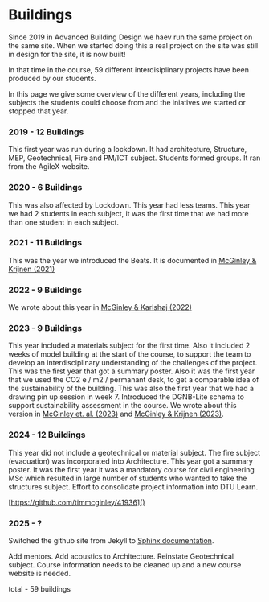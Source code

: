 # Buildings

Since 2019 in Advanced Building Design we haev run the same project on the same site. When we started doing this a real project on the site was still in design for the site, it is now built!

In that time in the course, 59 different interdisiplinary projects have been produced by our students.

In this page we give some overview of the different years, including the subjects the students could choose from and the iniatives we started or stopped that year.

### 2019 - 12 Buildings
This first year was run during a lockdown. It had architecture, Structure, MEP, Geotechnical, Fire and PM/ICT subject. Students formed groups. It ran from the AgileX website.
### 2020 - 6 Buildings
This was also affected by Lockdown. This year had less teams. This year we had 2 students in each subject, it was the first time that we had more than one student in each subject.
### 2021 - 11 Buildings
This was the year we introduced the Beats. It is documented in [McGinley & Krijnen (2021)](https://www.researchgate.net/publication/355218194_Multi-disciplinary_learning_from_OpenBIM)
### 2022 - 9 Buildings
We wrote about this year in [McGinley & Karlshøj (2022)](https://www.researchgate.net/publication/362225610_A_circular_education_system_for_the_AEC)
### 2023 - 9 Buildings
This year included a materials subject for the first time. Also it included 2 weeks of model building at the start of the course, to support the team to develop an interdisciplinary understanding of the challenges of the project. This was the first year that got a summary poster. Also it was the first year that we used the CO2 e / m2 / permanant desk, to get a comparable idea of the sustainability of the building. This was also the first year that we had a drawing pin up session in week 7. Introduced the DGNB-Lite schema to support sustainability assessment in the course. We wrote about this version in [McGinley et. al. (2023)](https://www.researchgate.net/publication/372244146_Supporting_the_OpenBIM_transition) and [McGinley & Krijnen (2023)](https://www.researchgate.net/publication/369107975_A_framework_for_meta-disciplinary_building_analysis).
### 2024 - 12 Buildings
This year did not include a geotechnical or material subject. The fire subject (evacuation) was incorporated into Architecture. This year got a summary poster. It was the first year it was a mandatory course for civil engineering MSc which resulted in large number of students who wanted to take the structures subject. Effort to consolidate project information into DTU Learn.

[https://github.com/timmcginley/41936]()

### 2025 - ?

Switched the github site from Jekyll to [Sphinx documentation](https://timmcginley.github.io/41936/).

Add mentors. Add acoustics to Architecture. Reinstate Geotechnical subject. Course information needs to be cleaned up and a new course website is needed.

total - 59 buildings
